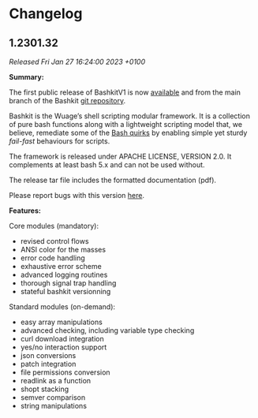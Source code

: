 # Changelog

## 1.2301.32

*Released Fri Jan 27 16:24:00 2023 +0100*

**Summary:**

The first public release of BashkitV1 is now [available](https://bashkit.wuage.org)
and from the main branch of the Bashkit [git repository](https://github.com/Wuageorg/bashkit).

Bashkit is the Wuage’s shell scripting modular framework.
It is a collection of pure bash functions along with a lightweight
scripting model that, we believe, remediate some of the
[Bash quirks](https://mywiki.wooledge.org/BashPitfalls) by enabling
simple yet sturdy *fail-fast* behaviours for scripts.

The framework is released under APACHE LICENSE, VERSION 2.0.
It complements at least bash 5.x and can not be used without.

The release tar file includes the formatted documentation (pdf).

Please report bugs with this version [here](https://github.com/Wuageorg/bashkit/issues).

**Features:**

Core modules (mandatory):

- revised control flows
- ANSI color for the masses
- error code handling
- exhaustive error scheme
- advanced logging routines
- thorough signal trap handling
- stateful bashkit versionning

Standard modules (on-demand):

- easy array manipulations
- advanced checking, including variable type checking
- curl download integration
- yes/no interaction support
- json conversions
- patch integration
- file permissions conversion
- readlink as a function
- shopt stacking
- semver comparison
- string manipulations
